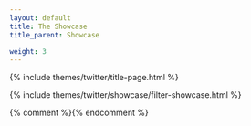 ```yaml
---
layout: default
title: The Showcase
title_parent: Showcase

weight: 3
---
```


{% include themes/twitter/title-page.html %}

{% include themes/twitter/showcase/filter-showcase.html %}


{% comment %}<!-- filter of showcase -->{% endcomment %}
<script type="text/javascript" src="{{ PATH }}/assets/themes/twitter/js/filter_showcase.js">
</script>
